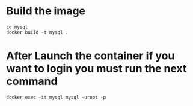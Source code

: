 # Build the image

```
cd mysql
docker build -t mysql .
```

# After Launch the container if you want to login you must run the next command

```
docker exec -it mysql mysql -uroot -p
```
